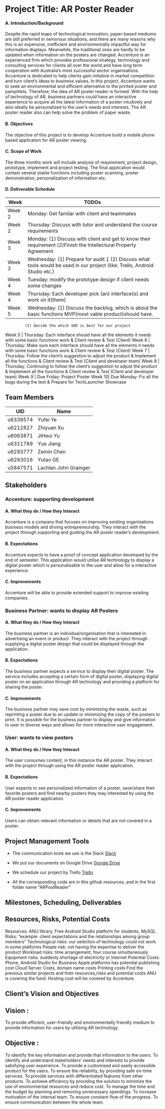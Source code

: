 # Project Title: AR Poster Reader

#### A. Introduction/Background
Despite the rapid leaps of technological innovation, paper-based mediums are still preferred in nemorous situations, and there are many reasons why this is an expensive, inefficient and environmentally impactful way for information displays. Meanwhile, the traditional ones are hardly to be updated when information on the posters are changed.
Accenture is an experienced firm which provides professional strategy, technology and consulting services for clients all over the world and have long term cooperation with Australia’s most successful sector organisations. Accenture is dedicated to help clients gain initiative in market competition and turn client’s ideas to business values. In this project, Accenture wants to seek an environmental and efficient alternative to the printed poster and pamphlets.  Therefore, the idea of AR poster reader is formed. With the help of technology of AR, business partners could have an interactive experience to acquire all the latest information of a poster intuitively and also ideally be personalized to the user’s needs and interests. 
The AR poster reader also can help solve the problem of paper waste.

#### B. Objectives
The objective of this project is to develop Accenture build a mobile phone based application for AR poster viewing.

#### C. Scope of Work
The three months work will include analysis of requirement, project design, prototype, implement and project testing. The final application would contain several stable functions including poster scanning, poster demonstration, personalization of information etc.

#### D. Deliverable Schedule
Week  | TODOs
----  | ---
Week 2 | Monday: Get familar with client and teammates
Week 2 | Thursday: Discuss with tutor and understand the course requirements
Week 3 | Monday: (1) Discuss with client and get to know their requirement (2)Finish the Intellectural Property Agreement
Week 3 | Wednesday: (1) Prepare for audit 1 (2) Discuss what tools would be used in our project (like: Trello, Android Studio etc.)
Week 4 | Tuesday: modify the prototype design if client needs some changes
Week 4 | Thursday: Each developer pick (an) interface(s) and work on it(them) 
Week 5 | Wednesday: (1) Discuss the backlog, which is about the basic functions MVP(most vable product)should have.
		     (2) Decide the which SKD is best for our project
Week 5 | Thursday: Each interface should have all the elements it needs with some basic functions work & Client review & Test (Client)
Week 6 | Thursday: Make sure each interface should have all the elements it needs with some basic functions work & Client review & Test (Client)
Week 7 | Thursday: Follow the client’s suggestion to adjust the product & Implement all the functions & Client review & Test (Client and developer team)
Week 8 | Thursday: Continuing to follow the client’s suggestion to adjust the product & Implement all the functions & Client review & Test (Client and developer team)
Week 9 | Due Friday: Project Poster
Week 10| Due Monday: Fix all the bugs during the test & Prepare for TechLauncher Showcase

## Team Members
UID | Name 
--- | ---
u6339574 | Yufei Ye
u6212827 | Zhiyuan Xu
u6063871 | JiHeui Yu
u6311789 | Yue Jiang
u6293777 | Zemin Chen
u6283016 | Yutao GE
u5847571 | Lachlan John Grainger

## Stakeholders
### Accenture: supporting development

#### A. What they do / How they Interact
Accenture is a company that focuses on improving existing organisations business models and driving entrepreneurship. They interact with the project through supporting and guiding the AR poster reader’s development.

#### B. Expectations
Accenture expects to have a proof of concept application developed by the end of semester. This application would utilise AR technology to display a digital poster which is personalisable to the user and allow for a interactive experience.

#### C. Improvements
Accenture will be able to provide extended support to improve existing companies.


### Business Partner: wants to display AR Posters

#### A. What they do / How they Interact
The business partner is an individual/organisation that is interested in advertising an event or product. They interact with the project through supplying a digital poster design that could be displayed through the application.

#### B. Expectations
The business partner expects a service to display their digital poster. The service includes accepting a certain form of digital poster, displaying digital poster on an application through AR technology and providing a platform for sharing the poster.

#### C. Improvements
The business partner may save cost by minimizing the waste, such as reprinting a poster due to an update or minimizing the copy of the posters to print.
It is possible for the business partner to display and give information to user in diverse ways and allows for more interactive user engagement.


### User: wants to view posters

#### A. What they do / How they Interact
The user consumes content, in this instance the AR poster. They interact with the project through using the AR poster reader application.

#### B. Expectations
User expects to see personalized information of a poster, save/share their favorite posters and find nearby posters they may interested by using the AR poster reader application.

#### C. Improvements
Users can obtain relevant information or details that are not covered in a poster.

## Project Management Tools

* The communication tools we use is the Slack [Slack](https://arteam-workspace.slack.com/messages/CGJJQ2CDP/)

* We put our documents on Google Drive [Google Drive](https://drive.google.com/open?id=1NyZDoYjGLtBiY_9318AHdVCzSrkkdq6g)

* We schedule our project by Trello [Trello](https://trello.com/b/xPJ8Ozfq/ar-team)

* All the corresponding code are in this github resources, and in the first folder name "ARPostReader"

## Milestones, Scheduling, Deliverables 

## Resources, Risks, Potential Costs 
Resources: ANU library, Free Android Studio platform for students, MySQL 
Risks: “example: client expectations and the relationships among group members”
           Technological risks: our selection of technology could not work in some platforms
	People risk: not having the expertise to deliver the product
	Workload risks:  time arrangement, four course simultaneously
	Equipment risks: suddenly shortage of electricity or Internet
Potential Costs:
	Phone, Android Studio for Business 
	Apple platforms has potential publishing cost
	Cloud Server Costs, domain name costs
	Printing costs
Find the previous similar projects and their resources,risks and potential costs
ANU is covering the fund.
Hosting cost will be covered by Accenture.


## Client’s Vision and Objectives

## Vision :
To provide efficient, user-friendly and environmentally friendly medium to provide information for users by utilising AR technology.

## Objective :

To identify the key information and provide that information to the users.
To identify and understand stakeholders’ needs and interests to provide satisfying user experience.
To provide a customised and easily accessible product for the users.
To ensure the reliability, by providing safe on-time services.
To provide services with differentiated features from other products.
To achieve efficiency by providing the solution to minimize the use of environmental resources and reduce cost.
To manage the time and the budget by planning and removing unnecessary spendings.
To increase motivation of the internal team.
To ensure constant flow of the progress.
To ensure communication between the whole team.
